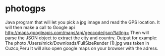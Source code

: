 # photogps

Java program that will let you pick a jpg image and read the GPS location.
It will then make a call to Google api http://maps.googleapis.com/maps/api/geocode/json?latlng=
Then will parse the JSON object to extract the city and country.
Output for example: The photo /Users/mick/Downloads/FullSizeRender (1).jpg was taken in Cuzco,Peru
It will also open  google maps on your browser with the adress.

